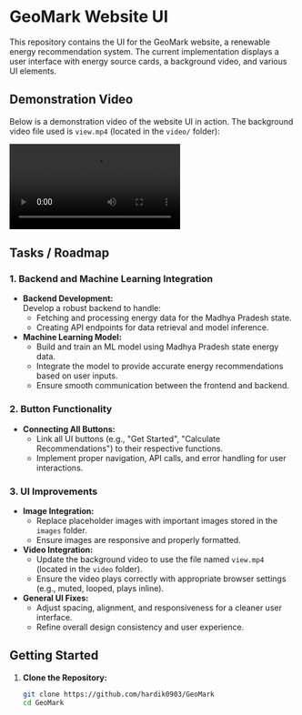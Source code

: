 # GeoMark Website UI

This repository contains the UI for the GeoMark website, a renewable energy recommendation system. The current implementation displays a user interface with energy source cards, a background video, and various UI elements.

## Demonstration Video

Below is a demonstration video of the website UI in action. The background video file used is `view.mp4` (located in the `video/` folder):

![Website view](./view.mp4)

## Tasks / Roadmap

### 1. Backend and Machine Learning Integration
- **Backend Development:**  
  Develop a robust backend to handle:
  - Fetching and processing energy data for the Madhya Pradesh state.
  - Creating API endpoints for data retrieval and model inference.
- **Machine Learning Model:**  
  - Build and train an ML model using Madhya Pradesh state energy data.
  - Integrate the model to provide accurate energy recommendations based on user inputs.
  - Ensure smooth communication between the frontend and backend.

### 2. Button Functionality
- **Connecting All Buttons:**  
  - Link all UI buttons (e.g., "Get Started", "Calculate Recommendations") to their respective functions.
  - Implement proper navigation, API calls, and error handling for user interactions.

### 3. UI Improvements
- **Image Integration:**  
  - Replace placeholder images with important images stored in the `images` folder.
  - Ensure images are responsive and properly formatted.
- **Video Integration:**  
  - Update the background video to use the file named `view.mp4` (located in the `video` folder).
  - Ensure the video plays correctly with appropriate browser settings (e.g., muted, looped, plays inline).
- **General UI Fixes:**  
  - Adjust spacing, alignment, and responsiveness for a cleaner user interface.
  - Refine overall design consistency and user experience.

## Getting Started

1. **Clone the Repository:**
   ```bash
   git clone https://github.com/hardik0903/GeoMark
   cd GeoMark
